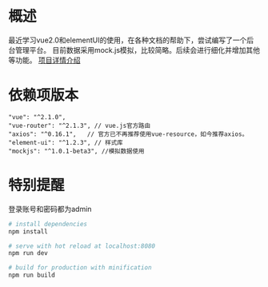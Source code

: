 # 概述
最近学习vue2.0和elementUI的使用，在各种文档的帮助下，尝试编写了一个后台管理平台。
目前数据采用mock.js模拟，比较简略。后续会进行细化并增加其他等功能。
[项目详情介绍](http://www.jianshu.com/p/00d9dd1e662e)

# 依赖项版本
    "vue": "^2.1.0",
    "vue-router": "^2.1.3", // vue.js官方路由
    "axios": "^0.16.1",   // 官方已不再推荐使用vue-resource，如今推荐axios。
    "element-ui": "^1.2.3", // 样式库
    "mockjs": "^1.0.1-beta3", //模拟数据使用
    
# 特别提醒
登录账号和密码都为admin
 
``` bash
# install dependencies
npm install

# serve with hot reload at localhost:8080
npm run dev

# build for production with minification
npm run build
```
